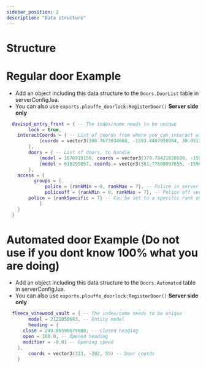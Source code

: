 ```yaml
---
sidebar_position: 2
description: "Data structure"
---
```


# Structure

# Regular door Example
- Add an object including this data structure to the ``Doors.DoorList`` table in serverConfig.lua.
- You can also use ``exports.plouffe_doorlock:RegisterDoor()`` **Server side only**

```lua
  davispd_entry_front = { -- The index/name needs to be unique 
		lock = true,
    interactCoords = { -- List of coords from where you can interact with the door
			{coords = vector3(380.7673034668, -1593.4407958984, 30.051382064819), maxDst = 2.0}
		},
		doors = { -- List of doors, to handle
			{model = 1670919150, coords = vector3(379.78421020508, -1592.6057128906, 30.201282501221)},
			{model = 618295057, coords = vector3(381.77600097656, -1594.2769775391, 30.201282501221)}
		},
    access = {
		  groups = {
			  police = {rankMin = 0, rankMax = 7}, -- Police in server rank 0 to rank 7 
			  policeoff = {rankMin = 0, rankMax = 7}, -- Police off service rank 0 to rank 7 
        police = {rankSpecific = 7} -- Can be set to a specific rank only
			}
    }
  }
```

# Automated door Example (Do not use if you dont know 100% what you are doing)
- Add an object including this data structure to the ``Doors.Automated`` table in serverConfig.lua.
- You can also use ``exports.plouffe_doorlock:RegisterDoor()`` **Server side only**

```lua
  fleeca_vinewood_vault = { -- The index/name needs to be unique 
		model = 2121050683, -- Entity model
		heading = {
      close = 249.86596679688, -- Closed heading
      open = 160.0, -- Opened heading
      modifier = -0.01 -- Opening speed
    },
		coords = vector3(313, -282, 55) -- Door coords
	}
```